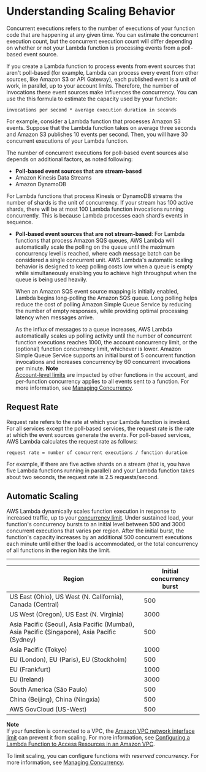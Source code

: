 # Understanding Scaling Behavior<a name="scaling"></a>

Concurrent executions refers to the number of executions of your function code that are happening at any given time\. You can estimate the concurrent execution count, but the concurrent execution count will differ depending on whether or not your Lambda function is processing events from a poll\-based event source\. 

If you create a Lambda function to process events from event sources that aren't poll\-based \(for example, Lambda can process every event from other sources, like Amazon S3 or API Gateway\), each published event is a unit of work, in parallel, up to your account limits\. Therefore, the number of invocations these event sources make influences the concurrency\. You can use the this formula to estimate the capacity used by your function:

```
invocations per second * average execution duration in seconds
```

For example, consider a Lambda function that processes Amazon S3 events\. Suppose that the Lambda function takes on average three seconds and Amazon S3 publishes 10 events per second\. Then, you will have 30 concurrent executions of your Lambda function\.

The number of concurrent executions for poll\-based event sources also depends on additional factors, as noted following:
+  **Poll\-based event sources that are stream\-based** 
  + Amazon Kinesis Data Streams
  + Amazon DynamoDB

  For Lambda functions that process Kinesis or DynamoDB streams the number of shards is the unit of concurrency\. If your stream has 100 active shards, there will be at most 100 Lambda function invocations running concurrently\. This is because Lambda processes each shard’s events in sequence\. 
+ **Poll\-based event sources that are not stream\-based**: For Lambda functions that process Amazon SQS queues, AWS Lambda will automatically scale the polling on the queue until the maximum concurrency level is reached, where each message batch can be considered a single concurrent unit\. AWS Lambda's automatic scaling behavior is designed to keep polling costs low when a queue is empty while simultaneously enabling you to achieve high throughput when the queue is being used heavily\. 

  When an Amazon SQS event source mapping is initially enabled, Lambda begins long\-polling the Amazon SQS queue\. Long polling helps reduce the cost of polling Amazon Simple Queue Service by reducing the number of empty responses, while providing optimal processing latency when messages arrive\.

  As the influx of messages to a queue increases, AWS Lambda automatically scales up polling activity until the number of concurrent function executions reaches 1000, the account concurrency limit, or the \(optional\) function concurrency limit, whichever is lower\. Amazon Simple Queue Service supports an initial burst of 5 concurrent function invocations and increases concurrency by 60 concurrent invocations per minute\.
**Note**  
[Account\-level limits](https://docs.aws.amazon.com/lambda/latest/dg/limits.html) are impacted by other functions in the account, and per\-function concurrency applies to all events sent to a function\. For more information, see [Managing Concurrency](concurrent-executions.md)\.

## Request Rate<a name="concurrent-executions-request-rate"></a>

Request rate refers to the rate at which your Lambda function is invoked\. For all services except the poll\-based services, the request rate is the rate at which the event sources generate the events\. For poll\-based services, AWS Lambda calculates the request rate as follows:

```
request rate = number of concurrent executions / function duration
```

For example, if there are five active shards on a stream \(that is, you have five Lambda functions running in parallel\) and your Lambda function takes about two seconds, the request rate is 2\.5 requests/second\.

## Automatic Scaling<a name="scaling-behavior"></a>

AWS Lambda dynamically scales function execution in response to increased traffic, up to your [concurrency limit](limits.md)\. Under sustained load, your function's concurrency bursts to an initial level between 500 and 3000 concurrent executions that varies per region\. After the initial burst, the function's capacity increases by an additional 500 concurrent executions each minute until either the load is accommodated, or the total concurrency of all functions in the region hits the limit\.


****  

| Region | Initial concurrency burst | 
| --- | --- | 
| US East \(Ohio\), US West \(N\. California\), Canada \(Central\) | 500 | 
| US West \(Oregon\), US East \(N\. Virginia\) | 3000 | 
| Asia Pacific \(Seoul\), Asia Pacific \(Mumbai\), Asia Pacific \(Singapore\), Asia Pacific \(Sydney\) | 500 | 
| Asia Pacific \(Tokyo\) | 1000 | 
| EU \(London\), EU \(Paris\), EU \(Stockholm\) | 500 | 
| EU \(Frankfurt\) | 1000 | 
| EU \(Ireland\) | 3000 | 
| South America \(São Paulo\) | 500 | 
| China \(Beijing\), China \(Ningxia\) | 500 | 
| AWS GovCloud \(US\-West\) | 500 | 

**Note**  
If your function is connected to a VPC, the [Amazon VPC network interface limit](https://docs.aws.amazon.com/general/latest/gr/aws_service_limits.html#limits_vpc) can prevent it from scaling\. For more information, see [Configuring a Lambda Function to Access Resources in an Amazon VPC](vpc.md)\.

To limit scaling, you can configure functions with *reserved concurrency*\. For more information, see [Managing Concurrency](concurrent-executions.md)\.